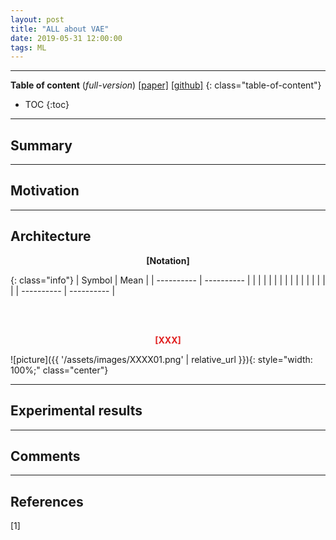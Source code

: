 ```yaml
---
layout: post
title: "ALL about VAE"
date: 2019-05-31 12:00:00
tags: ML
---
```


<!--more-->

---

**Table of content** (*full-version*)
[[paper]]() [[github]]()
{: class="table-of-content"}
* TOC
{:toc}

---

## Summary

---

## Motivation

---

## Architecture


<p align="center" style="font-weight: bold;">
[Notation]
</p>

{: class="info"}
| Symbol | Mean |
| ---------- | ---------- |
|  |  |
|  |  |
|  |  |
|  |  |
|  |  |
| ---------- | ---------- |

<br/>



<br/>
<p align="center" style="color: #e01f1f; font-weight: bold;">[XXX]</p>
![picture]({{ '/assets/images/XXXX01.png' | relative_url }}){: style="width: 100%;" class="center"}
<br/>

---
  
## Experimental results

---

## Comments

---

## References

[1] 
